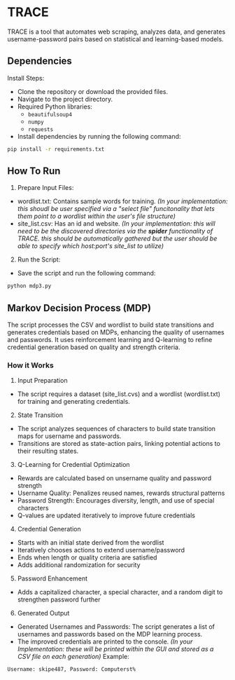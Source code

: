 # TRACE

TRACE is a tool that automates web scraping, analyzes data, and generates username-password pairs based on statistical and learning-based models.

## Dependencies

Install Steps:
-	Clone the repository or download the provided files.
-	Navigate to the project directory.
- Required Python libraries:
  - `beautifulsoup4`
  - `numpy`
  - `requests`
- Install dependencies by running the following command: 
```bash
pip install -r requirements.txt
```

## How To Run
1.	Prepare Input Files:
-	wordlist.txt: Contains sample words for training. *(In your implementation: this shoudl be user specified via a "select file" funcitonality that lets them point to a wordlist within the user's file structure)*
-	site_list.csv: Has an id and website. *(In your implementation: this will need to be the discovered directories via the **spider** functionality of TRACE. this should be automatically gathered but the user should be able to specify which host:port's site_list to utilize)*
2.	Run the Script:
-	Save the script and run the following command:
```bash
python mdp3.py
```


## Markov Decision Process (MDP) 
The script processes the CSV and wordlist to build state transitions and generates credentials based on MDPs, enhancing the quality of usernames and passwords. It uses reinforcement learning and Q-learning to refine credential generation based on quality and strength criteria.

### How it Works
1. Input Preparation
- The script requires a dataset (site_list.cvs) and a wordlist (wordlist.txt) for training and generating credentials.
2. State Transition
- The script analyzes sequences of characters to build state transition maps for username and passwords.
- Transitions are stored as state-action pairs, linking potential actions to their resulting states.
3. Q-Learning for Credential Optimization
- Rewards are calculated based on unsername quality and password strength
- Username Quality: Penalizes reused names, rewards structural patterns
- Password Strength: Encourages diversity, length, and use of special characters
- Q-values are updated iteratively to improve future credentials
4. Credential Generation
- Starts with an initial state derived from the wordlist
- Iteratively chooses actions to extend username/password
- Ends when length or quality criteria are satisfied
- Adds additional randomization for security
5. Password Enhancement
- Adds a capitalized character, a special character, and a random digit to strengthen password further
6. Generated Output
-	Generated Usernames and Passwords: The script generates a list of usernames and passwords based on the MDP learning process.
-	The improved credentials are printed to the console. *(In your Implementation: these will be printed within the GUI and stored as a CSV file on each generation)*
Example: 
```bash
Username: skipe487, Password: Computerst%
```
